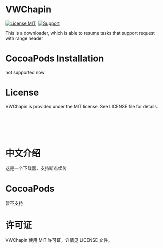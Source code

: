VWChapin
==============
[![License MIT](https://img.shields.io/badge/license-MIT-green.svg?style=flat)](https://github.com/voicewitness/VWChapin/blob/master/LICENSE)&nbsp;
[![Support](https://img.shields.io/badge/support-iOS%207%2B%20-blue.svg?style=flat)](https://www.apple.com/nl/ios/)&nbsp;

This is a downloader, which is able to resume tasks that support request with range header 

CocoaPods Installation
==============
not supported now

License
==============
VWChapin is provided under the MIT license. See LICENSE file for details.

<br/><br/>
---
中文介绍
==============
这是一个下载器，支持断点续传

CocoaPods
==============
暂不支持

许可证
==============
VWChapin 使用 MIT 许可证，详情见 LICENSE 文件。
